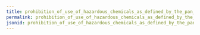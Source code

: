 ```yaml
---
title: prohibition_of_use_of_hazardous_chemicals_as_defined_by_the_pan_international_list_of_highly_hazardous_pesticides
permalink: prohibition_of_use_of_hazardous_chemicals_as_defined_by_the_pan_international_list_of_highly_hazardous_pesticides.html
jsonid: prohibition_of_use_of_hazardous_chemicals_as_defined_by_the_pan_international_list_of_highly_hazardous_pesticides
---
```

